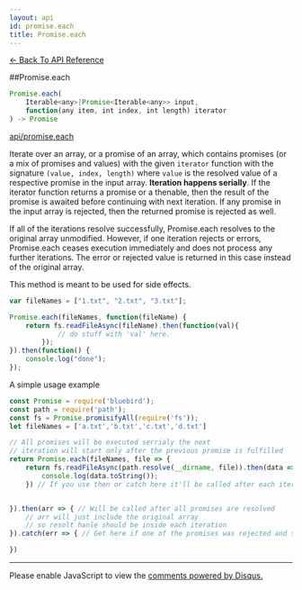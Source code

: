 ```yaml
---
layout: api
id: promise.each
title: Promise.each
---
```




[← Back To API Reference](/docs/api-reference.html)
<div class="api-code-section"><markdown>
##Promise.each

```js
Promise.each(
    Iterable<any>|Promise<Iterable<any>> input,
    function(any item, int index, int length) iterator
) -> Promise
```

[api/promise.each](unfinished-article)

Iterate over an array, or a promise of an array, which contains promises (or a mix of promises and values) with the given `iterator` function with the signature `(value, index, length)` where `value` is the resolved value of a respective promise in the input array. **Iteration happens serially**. If the iterator function returns a promise or a thenable, then the result of the promise is awaited before continuing with next iteration. If any promise in the input array is rejected, then the returned promise is rejected as well.

If all of the iterations resolve successfully, Promise.each resolves to the original array unmodified.  However, if one iteration rejects or errors, Promise.each ceases execution immediately and does not process any further iterations.  The error or rejected value is returned in this case instead of the original array.

This method is meant to be used for side effects. 

```js
var fileNames = ["1.txt", "2.txt", "3.txt"];

Promise.each(fileNames, function(fileName) {
    return fs.readFileAsync(fileName).then(function(val){
            // do stuff with 'val' here.  
        });
}).then(function() {
    console.log("done");
});
```

A simple usage example 
```js
const Promise = require('bluebird');
const path = require('path');
const fs = Promise.promisifyAll(require('fs'));
let fileNames = ['a.txt','b.txt','c.txt','d.txt']

// All promises will be executed serrialy the next 
// iteration will start only after the previous promise is fulfilled
return Promise.each(fileNames, file => {
    return fs.readFileAsync(path.resolve(__dirname, file)).then(data => {
        console.log(data.toString());
    }) // If you use then or catch here it'll be called after each iteration 


}).then(arr => { // Will be called after all promises are resolved 
    // arr will just include the original array 
    // so resolt hanle should be inside each iteration
}).catch(err => { // Get here if one of the promises was rejected and stop all others

})
```

<hr>
</markdown></div>

<div id="disqus_thread"></div>
<script type="text/javascript">
    var disqus_title = "Promise.each";
    var disqus_shortname = "bluebirdjs";
    var disqus_identifier = "disqus-id-promise.each";

    (function() {
        var dsq = document.createElement("script"); dsq.type = "text/javascript"; dsq.async = true;
        dsq.src = "//" + disqus_shortname + ".disqus.com/embed.js";
        (document.getElementsByTagName("head")[0] || document.getElementsByTagName("body")[0]).appendChild(dsq);
    })();
</script>
<noscript>Please enable JavaScript to view the <a href="https://disqus.com/?ref_noscript" rel="nofollow">comments powered by Disqus.</a></noscript>
